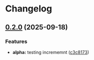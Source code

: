 # Changelog

## [0.2.0](https://github.com/JMoukas/release-please-catalog-test/compare/catalog_alpha-v0.1.0...catalog_alpha-v0.2.0) (2025-09-18)


### Features

* **alpha:** testing incrememnt ([c3c8173](https://github.com/JMoukas/release-please-catalog-test/commit/c3c8173101d15f3570751acf1cd92667702c81ba))
